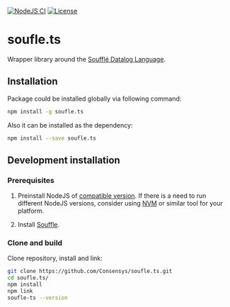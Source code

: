 [![NodeJS CI](https://github.com/Consensys/soufle.ts/actions/workflows/ci.yaml/badge.svg)](https://github.com/Consensys/soufle.ts/actions/workflows/ci.yaml)
[![License](https://img.shields.io/badge/License-Apache%202.0-blue.svg)](https://opensource.org/licenses/Apache-2.0)

# soufle.ts

Wrapper library around the [Soufflé Datalog Language](https://souffle-lang.github.io/).

## Installation

Package could be installed globally via following command:

```bash
npm install -g soufle.ts
```

Also it can be installed as the dependency:

```bash
npm install --save soufle.ts
```

## Development installation

### Prerequisites

1. Preinstall NodeJS of [compatible version](/.nvmrc). If there is a need to run different NodeJS versions, consider using [NVM](https://github.com/nvm-sh/nvm) or similar tool for your platform.

2. Install [Souffle](https://github.com/souffle-lang/souffle).

### Clone and build

Clone repository, install and link:

```bash
git clone https://github.com/Consensys/soufle.ts.git
cd soufle.ts/
npm install
npm link
soufle-ts --version
```
